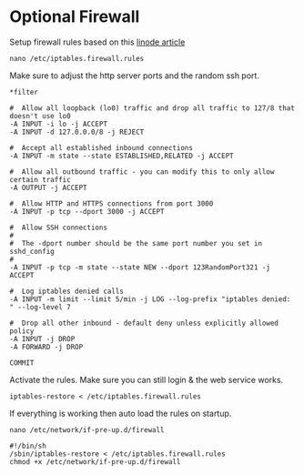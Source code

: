 # Optional Firewall

Setup firewall rules based on this [linode article](https://library.linode.com/securing-your-server)

`nano /etc/iptables.firewall.rules`

Make sure to adjust the http server ports and the random ssh port.

```
*filter
 
#  Allow all loopback (lo0) traffic and drop all traffic to 127/8 that doesn't use lo0
-A INPUT -i lo -j ACCEPT
-A INPUT -d 127.0.0.0/8 -j REJECT
 
#  Accept all established inbound connections
-A INPUT -m state --state ESTABLISHED,RELATED -j ACCEPT
 
#  Allow all outbound traffic - you can modify this to only allow certain traffic
-A OUTPUT -j ACCEPT

#  Allow HTTP and HTTPS connections from port 3000
-A INPUT -p tcp --dport 3000 -j ACCEPT
 
#  Allow SSH connections
#
#  The -dport number should be the same port number you set in sshd_config
#
-A INPUT -p tcp -m state --state NEW --dport 123RandomPort321 -j ACCEPT

#  Log iptables denied calls
-A INPUT -m limit --limit 5/min -j LOG --log-prefix "iptables denied: " --log-level 7

#  Drop all other inbound - default deny unless explicitly allowed policy
-A INPUT -j DROP
-A FORWARD -j DROP

COMMIT
```

Activate the rules. Make sure you can still login & the web service works.

`iptables-restore < /etc/iptables.firewall.rules`

If everything is working then auto load the rules on startup.

```
nano /etc/network/if-pre-up.d/firewall

#!/bin/sh
/sbin/iptables-restore < /etc/iptables.firewall.rules
chmod +x /etc/network/if-pre-up.d/firewall
```